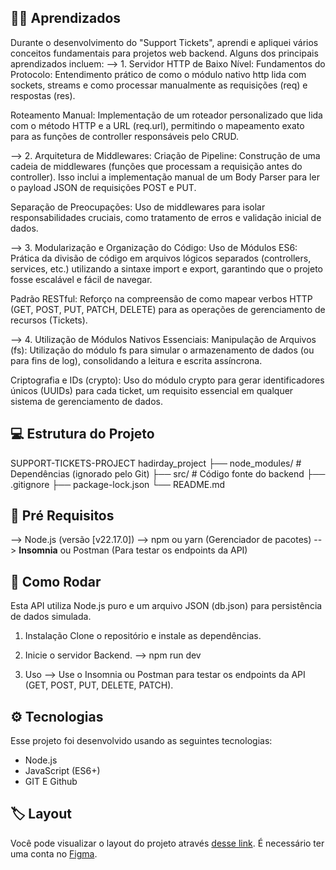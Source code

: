 ## 👩‍💻 Aprendizados
Durante o desenvolvimento do "Support Tickets", aprendi e apliquei vários conceitos fundamentais para projetos web backend. Alguns dos principais aprendizados incluem:
  --> 1. Servidor HTTP de Baixo Nível:
  Fundamentos do Protocolo: Entendimento prático de como o módulo nativo http lida com sockets, streams e como processar manualmente as requisições (req) e respostas (res).

  Roteamento Manual: Implementação de um roteador personalizado que lida com o método HTTP e a URL (req.url), permitindo o mapeamento exato para as funções de controller responsáveis pelo CRUD.

  --> 2. Arquitetura de Middlewares:
  Criação de Pipeline: Construção de uma cadeia de middlewares (funções que processam a requisição antes do controller). Isso inclui a implementação manual de um Body Parser para ler o payload JSON de requisições POST e PUT.

  Separação de Preocupações: Uso de middlewares para isolar responsabilidades cruciais, como tratamento de erros e validação inicial de dados.
  
  --> 3. Modularização e Organização do Código:
  Uso de Módulos ES6: Prática da divisão de código em arquivos lógicos separados (controllers, services, etc.) utilizando a sintaxe import e export, garantindo que o projeto fosse escalável e fácil de navegar.

  Padrão RESTful: Reforço na compreensão de como mapear verbos HTTP (GET, POST, PUT, PATCH, DELETE) para as operações de gerenciamento de recursos (Tickets).
  
  --> 4. Utilização de Módulos Nativos Essenciais:
  Manipulação de Arquivos (fs): Utilização do módulo fs para simular o armazenamento de dados (ou para fins de log), consolidando a leitura e escrita assíncrona.

  Criptografia e IDs (crypto): Uso do módulo crypto para gerar identificadores únicos (UUIDs) para cada ticket, um requisito essencial em qualquer sistema de gerenciamento de dados.

## 💻 Estrutura do Projeto
  SUPPORT-TICKETS-PROJECT
  hadirday_project
  ├── node_modules/         # Dependências (ignorado pelo Git)
  ├── src/                  # Código fonte do backend
  ├── .gitignore
  ├── package-lock.json
  └── README.md

## 💾 Pré Requisitos
  --> Node.js (versão [v22.17.0])
  --> npm ou yarn (Gerenciador de pacotes)
  --> **Insomnia** ou Postman (Para testar os endpoints da API)

## 🚀 Como Rodar
  Esta API utiliza Node.js puro e um arquivo JSON (db.json) para persistência de dados simulada.

  1. Instalação
    Clone o repositório e instale as dependências.

  2. Inicie o servidor Backend.
    --> npm run dev 

  3. Uso
    --> Use o Insomnia ou Postman para testar os endpoints da API (GET, POST, PUT, DELETE, PATCH).

## ⚙️ Tecnologias
Esse projeto foi desenvolvido usando as seguintes tecnologias:

- Node.js
- JavaScript (ES6+)
- GIT E Github

## 🏷️ Layout
Você pode visualizar o layout do projeto através [desse link](https://efficient-sloth-d85.notion.site/API-de-ticket-de-suporte-25654d26e5704936a5da1b3083f03c27).
É necessário ter uma conta no [Figma](https://www.figma.com).